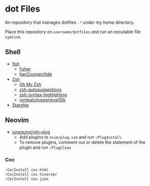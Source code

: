 # dot Files

An repository that manages dotfiles `.*` under my home directory.

Place this repository on `username/dotfiles` and run an excutable file `symlink`.

## Shell

- [fish](https://fishshell.com/)
  - [fisher](https://github.com/jorgebucaran/fisher)
  - [IlanCosman/tide](https://github.com/IlanCosman/tide)
- [Zsh](https://zsh.org/)
  - [Oh My Zsh](https://ohmyz.sh/)
  - [zsh-autosuggestions](https://github.com/zsh-users/zsh-autosuggestions)
  - [zsh-syntax-highlighting](https://github.com/zsh-users/zsh-syntax-highlighting)
  - [romkatv/powerlevel10k](https://github.com/romkatv/powerlevel10k)
- [Starship](https://starship.rs/)

## Neovim

- [junegunn/vim-plug](https://github.com/junegunn/vim-plug)
  - Add plugins to `nvim/plug.vim` and run `:PlugInstall`.
  - To remove plugins, comment out or delete the statement of the plugin and run `:PlugClean`

### Coc

```bash
:CocInstall coc-html
:CocInstall coc-tsserver
:CocInstall coc-json
```
